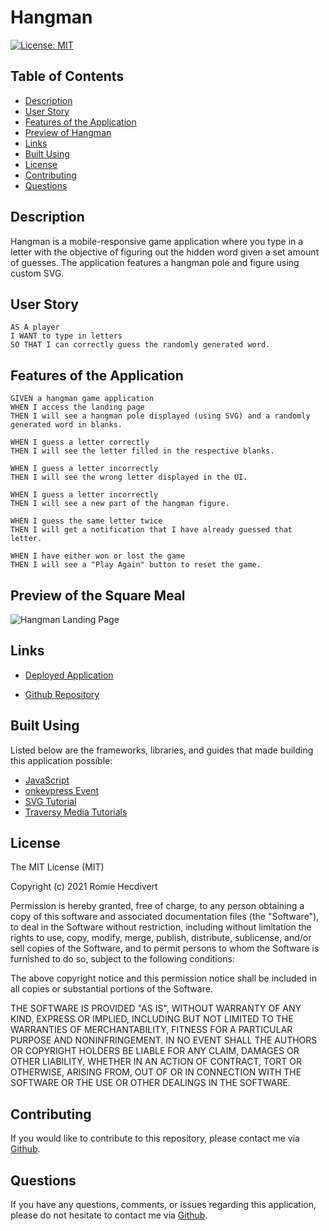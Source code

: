 # Hangman

[![License: MIT](https://img.shields.io/badge/License-MIT-yellow.svg)](https://opensource.org/licenses/MIT)

## Table of Contents

- [Description](#description)
- [User Story](#user-story)
- [Features of the Application](#features-of-the-application)
- [Preview of Hangman](#preview-of-hangman)
- [Links](#links)
- [Built Using](#built-using)
- [License](#license)
- [Contributing](#contributing)
- [Questions](#questions)

## Description

Hangman is a mobile-responsive game application where you type in a letter with the objective of figuring out the hidden word given a set amount of guesses. The application features a hangman pole and figure using custom SVG.

## User Story

```
AS A player
I WANT to type in letters
SO THAT I can correctly guess the randomly generated word.
```

## Features of the Application

```
GIVEN a hangman game application
WHEN I access the landing page
THEN I will see a hangman pole displayed (using SVG) and a randomly generated word in blanks.

WHEN I guess a letter correctly
THEN I will see the letter filled in the respective blanks.

WHEN I guess a letter incorrectly
THEN I will see the wrong letter displayed in the UI.

WHEN I guess a letter incorrectly
THEN I will see a new part of the hangman figure.

WHEN I guess the same letter twice
THEN I will get a notification that I have already guessed that letter.

WHEN I have either won or lost the game
THEN I will see a "Play Again" button to reset the game.
```

## Preview of the Square Meal

![Hangman Landing Page](assets/images/hangmanLandingPage.png)

## Links

- [Deployed Application](https://rh9891.github.io/Hangman/)

- [Github Repository](https://github.com/rh9891/Hangman)

## Built Using

Listed below are the frameworks, libraries, and guides that made building this application possible:

- [JavaScript](https://www.w3schools.com/js/default.asp)
- [onkeypress Event](https://www.w3schools.com/jsref/event_onkeypress.asp)
- [SVG Tutorial](https://www.w3schools.com/graphics/svg_intro.asp)
- [Traversy Media Tutorials](https://www.traversymedia.com)

## License

The MIT License (MIT)

Copyright (c) 2021 Romie Hecdivert

Permission is hereby granted, free of charge, to any person obtaining a copy of this software and associated documentation files (the "Software"), to deal in the Software without restriction, including without limitation the rights to use, copy, modify, merge, publish, distribute, sublicense, and/or sell copies of the Software, and to permit persons to whom the Software is furnished to do so, subject to the following conditions:

The above copyright notice and this permission notice shall be included in all copies or substantial portions of the Software.

THE SOFTWARE IS PROVIDED "AS IS", WITHOUT WARRANTY OF ANY KIND, EXPRESS OR IMPLIED, INCLUDING BUT NOT LIMITED TO THE WARRANTIES OF MERCHANTABILITY, FITNESS FOR A PARTICULAR PURPOSE AND NONINFRINGEMENT. IN NO EVENT SHALL THE AUTHORS OR COPYRIGHT HOLDERS BE LIABLE FOR ANY CLAIM, DAMAGES OR OTHER LIABILITY, WHETHER IN AN ACTION OF CONTRACT, TORT OR OTHERWISE, ARISING FROM, OUT OF OR IN CONNECTION WITH THE SOFTWARE OR THE USE OR OTHER DEALINGS IN THE SOFTWARE.

## Contributing

If you would like to contribute to this repository, please contact me via [Github](https://github.com/rh9891).

## Questions

If you have any questions, comments, or issues regarding this application, please do not hesitate to contact me via [Github](https://github.com/rh9891).
